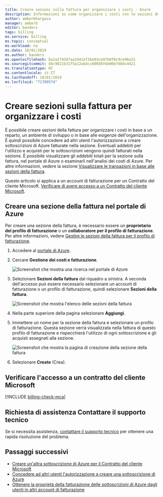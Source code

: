 ```yaml
---
title: Creare sezioni sulla fattura per organizzare i costi - Azure
description: Informazioni su come organizzare i costi con le sezioni della fattura.
author: amberbhargava
manager: amberb
editor: banders
tags: billing
ms.service: billing
ms.topic: conceptual
ms.workload: na
ms.date: 10/01/2019
ms.author: banders
ms.openlocfilehash: ba2a274397aa1941ef2be03ce97b0f0c9ce96a31
ms.sourcegitcommit: d4c9821b31f5a12ab4cc60036fde00e7d8dc4421
ms.translationtype: HT
ms.contentlocale: it-IT
ms.lasthandoff: 10/01/2019
ms.locfileid: "71709574"
---
```

# <a name="create-sections-on-your-invoice-to-organize-your-costs"></a>Creare sezioni sulla fattura per organizzare i costi

È possibile creare sezioni della fattura per organizzare i costi in base a un reparto, un ambiente di sviluppo o in base alle esigenze dell'organizzazione. È quindi possibile concedere ad altri utenti l'autorizzazione a creare sottoscrizioni di Azure fatturate nella sezione. Eventuali addebiti per l'utilizzo e acquisti per le sottoscrizioni vengono quindi fatturati nella sezione. È possibile visualizzare gli addebiti totali per la sezione sulla fattura, nel portale di Azure o esaminarli nell'analisi dei costi di Azure. Per altre informazioni, vedere la sezione [Visualizzare le transazioni in base alle sezioni della fattura](billing-mca-understand-your-bill.md#view-transactions-by-invoice-sections).

Questo articolo si applica a un account di fatturazione per un Contratto del cliente Microsoft. [Verificare di avere accesso a un Contratto del cliente Microsoft](#check-access-to-a-microsoft-customer-agreement).

## <a name="create-an-invoice-section-in-the-azure-portal"></a>Creare una sezione della fattura nel portale di Azure

Per creare una sezione della fattura, è necessario essere un **proprietario del profilo di fatturazione** o un **collaboratore per il profilo di fatturazione**. Per altre informazioni, vedere [Gestire le sezioni della fattura per il profilo di fatturazione](billing-understand-mca-roles.md#manage-invoice-sections-for-billing-profile).

1. Accedere al [portale di Azure](https://portal.azure.com).

2. Cercare **Gestione dei costi e fatturazione**.

   ![Screenshot che mostra una ricerca nel portale di Azure](./media/billing-mca-section-invoice/billing-search-cost-management-billing.png)

3. Selezionare **Sezioni della fattura** dal riquadro a sinistra. A seconda dell'accesso può essere necessario selezionare un account di fatturazione o un profilo di fatturazione, quindi selezionare **Sezioni della fattura**.

   ![Screenshot che mostra l'elenco delle sezioni della fattura](./media/billing-mca-section-invoice/mca-select-invoice-sections.png)

4. Nella parte superiore della pagina selezionare **Aggiungi**.

5. Immettere un nome per la sezione della fattura e selezionare un profilo di fatturazione. Questa sezione verrà visualizzata nella fattura di questo profilo di fatturazione e rispecchierà l'utilizzo di ogni sottoscrizione e gli acquisti assegnati alla sezione. 

   ![Screenshot che mostra la pagina di creazione della sezione della fattura](./media/billing-mca-section-invoice/mca-create-invoice-section.png)

6. Selezionare **Create** (Crea).

## <a name="check-access-to-a-microsoft-customer-agreement"></a>Verificare l'accesso a un contratto del cliente Microsoft
[!INCLUDE [billing-check-mca](../../includes/billing-check-mca.md)]

## <a name="need-help-contact-support"></a>Richiesta di assistenza Contattare il supporto tecnico

Se si necessita assistenza, [contattare il supporto tecnico](https://portal.azure.com/?#blade/Microsoft_Azure_Support/HelpAndSupportBlade) per ottenere una rapida risoluzione del problema.

## <a name="next-steps"></a>Passaggi successivi

- [Creare un'altra sottoscrizione di Azure per il Contratto del cliente Microsoft](billing-mca-create-subscription.md)
- [Concedere ad altri utenti l'autorizzazione a creare una sottoscrizione di Azure](billing-mca-create-subscription.md#give-others-permission)
- [Ottenere la proprietà della fatturazione delle sottoscrizioni di Azure dagli utenti in altri account di fatturazione](billing-mca-request-billing-ownership.md)
